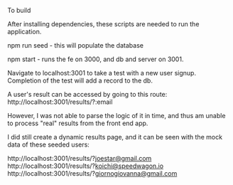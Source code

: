 
To build 

After installing dependencies, these scripts are needed to run the application.

npm run seed - this will populate the database

npm start - runs the fe on 3000, and db and server on 3001.  


Navigate to localhost:3001 to take a test with a new user signup.  Completion of the test will add a record to the db.

A user's result can be accessed by going to this route: http://localhost:3001/results/?:email

However, I was not able to parse the logic of it in time, and thus am unable to process "real" results from the front end app.

I did still create a dynamic results page, and it can be seen with the mock data of these seeded users:

http://localhost:3001/results/?joestar@gmail.com
http://localhost:3001/results/?koichi@speedwagon.io
http://localhost:3001/results/?giornogiovanna@gmail.com



